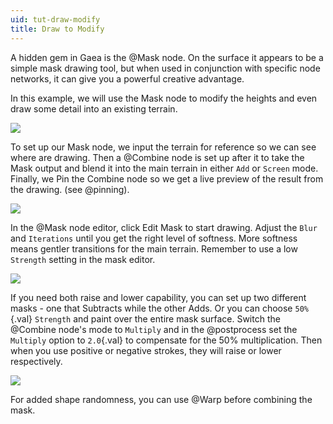 ```yaml
---
uid: tut-draw-modify
title: Draw to Modify
---
```


A hidden gem in Gaea is the @Mask node. On the surface it appears to be a simple mask drawing tool, but when used in conjunction with specific node networks, it can give you a powerful creative advantage.

In this example, we will use the Mask node to modify the heights and even draw some detail into an existing terrain.

![](/images/tut/draw-setup.webp)

To set up our Mask node, we input the terrain for reference so we can see where are drawing. Then a @Combine node is set up after it to take the Mask output and blend it into the main terrain in either `Add` or `Screen` mode. Finally, we Pin the Combine node so we get a live preview of the result from the drawing. (see @pinning).

![](/images/tut/draw-drawing.webp)

In the @Mask node editor, click Edit Mask to start drawing. Adjust the `Blur` and `Iterations` until you get the right level of softness. More softness means gentler transitions for the main terrain. Remember to use a low `Strength` setting in the mask editor.

![](/images/tut/draw-up-down.webp)

If you need both raise and lower capability, you can set up two different masks - one that Subtracts while the other Adds. Or you can choose `50%`{.val} `Strength` and paint over the entire mask surface. Switch the @Combine node's mode to `Multiply` and in the @postprocess set the `Multiply` option to `2.0`{.val} to compensate for the 50% multiplication. Then when you use positive or negative strokes, they will raise or lower respectively.

![](/images/tut/draw-warpy.webp)

For added shape randomness, you can use @Warp before combining the mask.